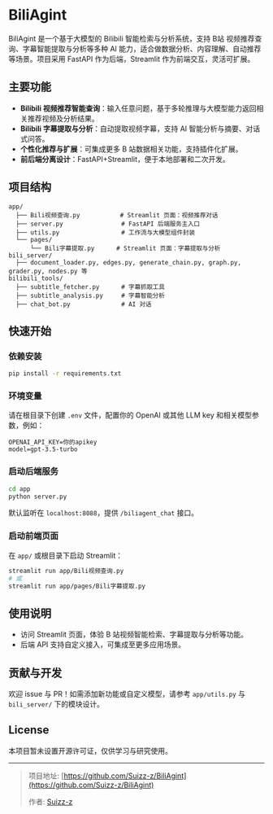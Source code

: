 # BiliAgint

BiliAgint 是一个基于大模型的 Bilibili 智能检索与分析系统，支持 B站 视频推荐查询、字幕智能提取与分析等多种 AI 能力，适合做数据分析、内容理解、自动推荐等场景。项目采用 FastAPI 作为后端，Streamlit 作为前端交互，灵活可扩展。

## 主要功能

- **Bilibili 视频推荐智能查询**：输入任意问题，基于多轮推理与大模型能力返回相关推荐视频及分析结果。
- **Bilibili 字幕提取与分析**：自动提取视频字幕，支持 AI 智能分析与摘要、对话式问答。
- **个性化推荐与扩展**：可集成更多 B 站数据相关功能，支持插件化扩展。
- **前后端分离设计**：FastAPI+Streamlit，便于本地部署和二次开发。

## 项目结构

```
app/
  ├── Bili视频查询.py           # Streamlit 页面：视频推荐对话
  ├── server.py                # FastAPI 后端服务主入口
  ├── utils.py                 # 工作流与大模型组件封装
  └── pages/
      └── Bili字幕提取.py      # Streamlit 页面：字幕提取与分析
bili_server/
  ├── document_loader.py, edges.py, generate_chain.py, graph.py, grader.py, nodes.py 等
bilibili_tools/
  ├── subtitle_fetcher.py      # 字幕抓取工具
  ├── subtitle_analysis.py     # 字幕智能分析
  ├── chat_bot.py              # AI 对话
```

## 快速开始

### 依赖安装

```bash
pip install -r requirements.txt
```

### 环境变量

请在根目录下创建 `.env` 文件，配置你的 OpenAI 或其他 LLM key 和相关模型参数，例如：

```
OPENAI_API_KEY=你的apikey
model=gpt-3.5-turbo
```

### 启动后端服务

```bash
cd app
python server.py
```

默认监听在 `localhost:8088`，提供 `/biliagent_chat` 接口。

### 启动前端页面

在 `app/` 或根目录下启动 Streamlit：

```bash
streamlit run app/Bili视频查询.py
# 或
streamlit run app/pages/Bili字幕提取.py
```

## 使用说明

- 访问 Streamlit 页面，体验 B 站视频智能检索、字幕提取与分析等功能。
- 后端 API 支持自定义接入，可集成至更多应用场景。

## 贡献与开发

欢迎 issue 与 PR！如需添加新功能或自定义模型，请参考 `app/utils.py` 与 `bili_server/` 下的模块设计。

## License

本项目暂未设置开源许可证，仅供学习与研究使用。

---

> 项目地址: [https://github.com/Suizz-z/BiliAgint](https://github.com/Suizz-z/BiliAgint)
>  
> 作者: [Suizz-z](https://github.com/Suizz-z)
